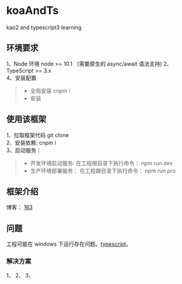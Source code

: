 # koaAndTs
kao2 and typescript3 learning

## 环境要求 ##

1、Node 环境 node >= 10.1 （需要原生的 async/await 语法支持)
2、TypeScript >= 3.x  
4、安装配置
> - 全局安装 cnpm i
> - 安装 

## 使用该框架 ## 
1、拉取框架代码 git clone  
2、安装依赖: cnpm i  
3、启动服务：
> - 开发环境启动服务: 在工程根目录下执行命令： npm run dev  
> - 生产环境部署服务： 在工程跟目录下执行命令： npm run pro  

## 框架介绍 ##
博客： [163](https://www.163.com)

## 问题 ##
工程可能在 windows 下运行存在问题。[typescript](https://github.com/NervJS/taro/issues/3941)。 
### 解决方案 ###
1、
2、
3、
